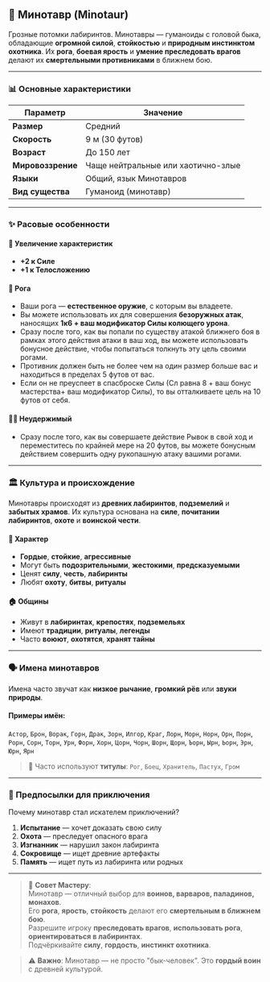 ## 🧷 Минотавр (Minotaur)

Грозные потомки лабиринтов. Минотавры — гуманоиды с головой быка, обладающие **огромной силой**, **стойкостью** и **природным инстинктом охотника**. Их **рога**, **боевая ярость** и **умение преследовать врагов** делают их **смертельными противниками** в ближнем бою.

---

### 📊 Основные характеристики

| Параметр | Значение |
|---------|--------|
| **Размер** | Средний |
| **Скорость** | 9 м (30 футов) |
| **Возраст** | До 150 лет |
| **Мировоззрение** | Чаще нейтральные или хаотично-злые |
| **Языки** | Общий, язык Минотавров |
| **Вид существа** | Гуманоид (минотавр) |

---

### ✨ Расовые особенности

#### 🧬 Увеличение характеристик
- **+2 к Силе**
- **+1 к Телосложению**

#### 🧷 Рога
- Ваши рога — **естественное оружие**, с которым вы владеете.
- Вы можете использовать их для совершения **безоружных атак**, наносящих **1к6 + ваш модификатор Силы колющего урона**.
- Сразу после того, как вы попали по существу атакой ближнего боя в рамках этого действия атаки в ваш ход, вы можете использовать бонусное действие, чтобы попытаться толкнуть эту цель своими рогами.
- Противник должен быть не более чем на один размер больше вас и находиться в пределах 5 футов от вас.
- Если он не преуспеет в спасброске Силы (Сл равна 8 + ваш бонус мастерства+ ваш модификатор Силы), то вы отталкиваете цель на 10 футов от себя.

#### 🏃‍♂️ Неудержимый
- Сразу после того, как вы совершаете действие Рывок в свой ход и переместитесь по крайней мере на 20 футов, вы можете бонусным действием совершить одну рукопашную атаку вашими рогами.


---

### 🏛️ Культура и происхождение

Минотавры происходят из **древних лабиринтов**, **подземелий** и **забытых храмов**. Их культура основана на **силе**, **почитании лабиринтов**, **охоте** и **воинской чести**.

#### 🧠 Характер
- **Гордые**, **стойкие**, **агрессивные**
- Могут быть **подозрительными**, **жестокими**, **предсказуемыми**
- Ценят **силу**, **честь**, **лабиринты**
- Любят **охоту**, **битвы**, **ритуалы**

#### 🏠 Общины
- Живут в **лабиринтах**, **крепостях**, **подземельях**
- Имеют **традиции**, **ритуалы**, **легенды**
- Часто **воюют**, **охотятся**, **хранят тайны**

---

### 🗣️ Имена минотавров

Имена часто звучат как **низкое рычание**, **громкий рёв** или **звуки природы**.

#### Примеры имён:
`Астор`, `Брон`, `Ворак`, `Горн`, `Драк`, `Зорн`, `Илгор`, `Краг`, `Лорн`, `Морн`, `Норн`, `Орн`, `Порн`, `Рорн`, `Сорн`, `Торн`, `Урн`, `Форн`, `Хорн`, `Цорн`, `Чорн`, `Шорн`, `Щорн`, `Ъорн`, `Ырн`, `Ьорн`, `Эрн`, `Юрн`, `Ярн`

> 📌 Часто используют **титулы**: `Рог`, `Боец`, `Хранитель`, `Пастух`, `Гром`

---

### 🎯 Предпосылки для приключения

Почему минотавр стал искателем приключений?

1. **Испытание** — хочет доказать свою силу
2. **Охота** — преследует опасного врага
3. **Изгнанник** — нарушил закон лабиринта
4. **Сокровище** — ищет древние артефакты
5. **Память** — ищет путь из лабиринта или родных

---

> 📌 **Совет Мастеру**:  
> Минотавр — отличный выбор для **воинов, варваров, паладинов, монахов**.  
> Его **рога**, **ярость**, **стойкость** делают его **смертельным в ближнем бою**.  
> Разрешите игроку **преследовать врагов**, **использовать рога**, **ориентироваться в лабиринтах**.  
> Подчёркивайте **силу**, **гордость**, **инстинкт охотника**.

> ⚠️ **Важно**: Минотавр — не просто "бык-человек". Это **гордый воин** с древней культурой.
